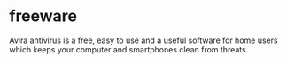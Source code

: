 freeware
========

Avira antivirus is a free, easy to use and a useful software for home users which keeps your computer and smartphones clean from threats.
